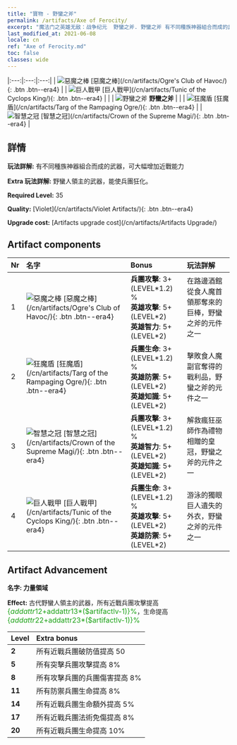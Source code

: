 ```yaml
---
title: "寶物 - 野蠻之斧"
permalink: /artifacts/Axe of Ferocity/
excerpt: "魔法门之英雄无敌：战争纪元  野蠻之斧. 野蠻之斧 有不同種族神器組合而成的武器，可大幅增加近戰能力"
last_modified_at: 2021-06-08
locale: cn
ref: "Axe of Ferocity.md"
toc: false
classes: wide
---
```


  |:---:|:---:|:---:| 
  | ![惡魔之棒](/images/t/artifact_40311.png) [惡魔之棒](/cn/artifacts/Ogre's Club of Havoc/){: .btn .btn--era4} |   | ![巨人戰甲](/images/t/artifact_40314.png) [巨人戰甲](/cn/artifacts/Tunic of the Cyclops King/){: .btn .btn--era4} | 
  |   | ![野蠻之斧](/images/t/icon_artifact_31.png) **野蠻之斧** |  | 
  | ![狂魔盾](/images/t/artifact_40312.png) [狂魔盾](/cn/artifacts/Targ of the Rampaging Ogre/){: .btn .btn--era4} |   | ![智慧之冠](/images/t/artifact_40313.png) [智慧之冠](/cn/artifacts/Crown of the Supreme Magi/){: .btn .btn--era4} | 


## 詳情

 **玩法詳解:** 有不同種族神器組合而成的武器，可大幅增加近戰能力

 **Extra 玩法詳解:** 野蠻人領主的武器，能使兵團狂化。

 **Required Level:** 35

 **Quality:** [Violet](/cn/artifacts/Violet Artifacts/){: .btn .btn--era4}

 **Upgrade cost:** [Artifacts upgrade cost](/cn/artifacts/Artifacts Upgrade/)



## Artifact components

  | Nr |    名字    |   Bonus | 玩法詳解 | 
  |:---|:-----------|:--------|:------------| 
  | 1 | ![惡魔之棒](/images/t/artifact_40311.png) [惡魔之棒](/cn/artifacts/Ogre's Club of Havoc/){: .btn .btn--era4} | **兵團攻擊**: 3+(LEVEL\*1.2) %<br/>**英雄攻擊**: 5+(LEVEL\*2)<br/>**英雄智力**: 5+(LEVEL\*2) | 在路邊酒館從食人魔首領那奪來的巨棒，野蠻之斧的元件之一 | 
  | 2 | ![狂魔盾](/images/t/artifact_40312.png) [狂魔盾](/cn/artifacts/Targ of the Rampaging Ogre/){: .btn .btn--era4} | **兵團生命**: 3+(LEVEL\*1.2) %<br/>**英雄防禦**: 5+(LEVEL\*2)<br/>**英雄知識**: 5+(LEVEL\*2) | 擊敗食人魔副官奪得的戰利品，野蠻之斧的元件之一 | 
  | 3 | ![智慧之冠](/images/t/artifact_40313.png) [智慧之冠](/cn/artifacts/Crown of the Supreme Magi/){: .btn .btn--era4} | **兵團攻擊**: 3+(LEVEL\*1.2) %<br/>**英雄智力**: 5+(LEVEL\*2)<br/>**英雄知識**: 5+(LEVEL\*2) | 解救瘋狂巫師作為禮物相贈的皇冠，野蠻之斧的元件之一 | 
  | 4 | ![巨人戰甲](/images/t/artifact_40314.png) [巨人戰甲](/cn/artifacts/Tunic of the Cyclops King/){: .btn .btn--era4} | **兵團生命**: 3+(LEVEL\*1.2) %<br/>**英雄攻擊**: 5+(LEVEL\*2)<br/>**英雄防禦**: 5+(LEVEL\*2) | 游泳的獨眼巨人遺失的外衣，野蠻之斧的元件之一 | 


## Artifact Advancement

 **名字: 力量領域**

 **Effect:** 古代野蠻人領主的武器，所有近戰兵團攻擊提高 <span style="color: #1ca216;font-size:16px">{$addattr12+$addattr13*($artifactlv-1)}%</span>，生命提高 <span style="color: #1ca216;font-size:16px">{$addattr22+$addattr23*($artifactlv-1)}%</span>

  |  Level  |    Extra bonus  | 
  |:--------|:----------------| 
  | **2** | 所有近戰兵團破防值提高 50 | 
  | **5** | 所有突擊兵團攻擊提高 8% | 
  | **8** | 所有攻擊兵團的兵團傷害提高 8% | 
  | **11** | 所有防禦兵團生命提高 8% | 
  | **14** | 所有近戰兵團生命額外提高 5% | 
  | **17** | 所有近戰兵團法術免傷提高 8% | 
  | **20** | 所有近戰兵團生命提高 10% | 
